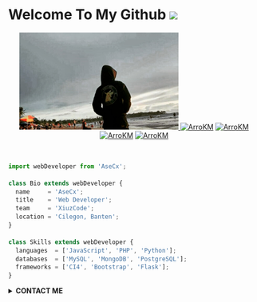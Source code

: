 # Welcome To My Github <img src="https://raw.githubusercontent.com/iampavangandhi/iampavangandhi/master/gifs/Hi.gif" width="30px">
<p align="center"><a href="https://github.com/ArroKM"><img src="prof.jpg" height='195' alt="ArroKM profile">
<a href="https://github.com/ArroKM"><img title="ArroKM" src="https://github-readme-stats.vercel.app/api?username=ArroKM&show_icons=true&include_all_commits=true&theme=radical&cache_seconds=3200"></a>
<a href="https://github.com/ArroKM"><img title="ArroKM" src="https://github-readme-stats.vercel.app/api/top-langs/?username=ArroKM&layout=compact&theme=nightowl"></a><br>
<a href="https://github.com/ArroKM"><img title="ArroKM" src="https://komarev.com/ghpvc/?username=ArroKM&label=Views&color=blue&style=plastic"></a>
<a href="https://github.com/ArroKM"><img title="ArroKM" src="https://img.shields.io/github/followers/ArroKM?label=follow&style=social"></a>
</p><br>

```js
import webDeveloper from 'AseCx';

class Bio extends webDeveloper {
  name     = 'AseCx';
  title    = 'Web Developer';
  team     = 'XiuzCode';
  location = 'Cilegon, Banten';
}

class Skills extends webDeveloper {
  languages  = ['JavaScript', 'PHP', 'Python'];
  databases  = ['MySQL', 'MongoDB', 'PostgreSQL'];
  frameworks = ['CI4', 'Bootstrap', 'Flask'];
}
```

<details>
  <summary><b>CONTACT ME</b></summary><br>

  - <a href="https://www.facebook.com/muhammad.fathul.5055"/><img alt="Rizky Facebook" align="left" width="22px" src="https://cdn.jsdelivr.net/npm/simple-icons@v3/icons/facebook.svg" /><b>Add</b></a><br>
  - <a href="https://t.me/arro_km"/><img alt="Rizky Telegram" align="left" width="22px" src="https://cdn.jsdelivr.net/npm/simple-icons@v3/icons/telegram.svg" /><b>Chat</b></a><br>
  - <a href="https://instagram.com/arrokm.1"/><img alt="Rizky Instagram" align="left" width="22px" src="https://cdn.jsdelivr.net/npm/simple-icons@v3/icons/instagram.svg" /><b> Follow</b></a>
  </p>
</details>
